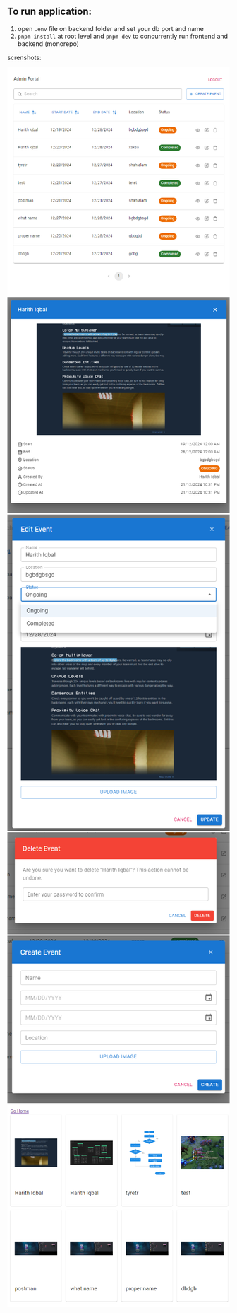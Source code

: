 ## To run application:

1. open `.env` file on backend folder and set your db port and name
2. `pnpm install` at root level and `pnpm dev` to concurrently run frontend and backend (monorepo)

screnshots:

![alt text](image.png)
![alt text](image-1.png)
![alt text](image-2.png)
![alt text](image-3.png)
![alt text](image-4.png)
![alt text](image-5.png)
